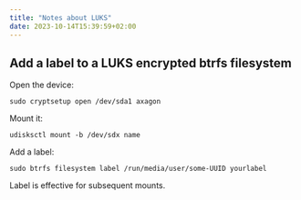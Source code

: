 ```yaml
---
title: "Notes about LUKS"
date: 2023-10-14T15:39:59+02:00
---
```


## Add a label to a LUKS encrypted btrfs filesystem

Open the device:

```terminal
sudo cryptsetup open /dev/sda1 axagon
```

Mount it:

```terminal
udisksctl mount -b /dev/sdx name
```

Add a label:

```terminal
sudo btrfs filesystem label /run/media/user/some-UUID yourlabel
```

Label is effective for subsequent mounts.
